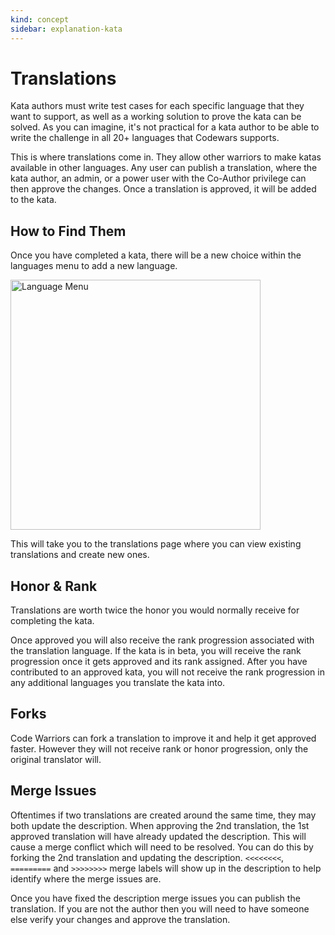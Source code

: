 ```yaml
---
kind: concept
sidebar: explanation-kata
---
```


# Translations

Kata authors must write test cases for each specific language that they want to support, as well as a working solution to prove the kata can be solved. As you can imagine, it's not practical for a kata author to be able to write the challenge in all 20+ languages that Codewars supports.

This is where translations come in. They allow other warriors to make katas available in other languages. Any user can publish a translation, where the kata author, an admin, or a power user with the Co-Author privilege can then approve the changes. Once a translation is approved, it will be added to the kata.

## How to Find Them

Once you have completed a kata, there will be a new choice within the languages menu to add a new language.

<img src="https://www.evernote.com/l/AAW0GaebQllDBb_YS-AfeaUiwq5PoxaDPIoB/image.png" title="Language Menu" height="400px">

This will take you to the translations page where you can view existing translations and create new ones.

## Honor & Rank

Translations are worth twice the honor you would normally receive for completing the kata.

Once approved you will also receive the rank progression associated with the translation language. If the kata is in beta, you will receive the rank progression once it gets approved and its rank assigned. After you have contributed to an approved kata, you will not receive the rank progression in any additional languages you translate the kata into.

## Forks

Code Warriors can fork a translation to improve it and help it get approved faster. However they will not receive rank or honor progression, only the original translator will.

## Merge Issues

Oftentimes if two translations are created around the same time, they may both update the description. When approving the 2nd translation, the 1st approved translation will have already updated the description. This will cause a merge conflict which will need to be resolved. You can do this by forking the 2nd translation and updating the description. `<<<<<<<<`, `=========` and `>>>>>>>>` merge labels will show up in the description to help identify where the merge issues are.

Once you have fixed the description merge issues you can publish the translation. If you are not the author then you will need to have someone else verify your changes and approve the translation.